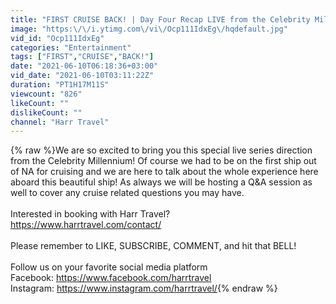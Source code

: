 ```yaml
---
title: "FIRST CRUISE BACK! | Day Four Recap LIVE from the Celebrity Millennium"
image: "https:\/\/i.ytimg.com\/vi\/Ocp111IdxEg\/hqdefault.jpg"
vid_id: "Ocp111IdxEg"
categories: "Entertainment"
tags: ["FIRST","CRUISE","BACK!"]
date: "2021-06-10T06:18:36+03:00"
vid_date: "2021-06-10T03:11:22Z"
duration: "PT1H17M11S"
viewcount: "826"
likeCount: ""
dislikeCount: ""
channel: "Harr Travel"
---
```

{% raw %}We are so excited to bring you this special live series direction from the Celebrity Millennium! Of course we had to be on the first ship out of NA for cruising and we are here to talk about the whole experience here aboard this beautiful ship! As always we will be hosting a Q&amp;A session as well to cover any cruise related questions you may have.<br /><br />Interested in booking with Harr Travel?<br /><a rel="nofollow" target="blank" href="https://www.harrtravel.com/contact/">https://www.harrtravel.com/contact/</a><br /><br />Please remember to LIKE, SUBSCRIBE, COMMENT, and hit that BELL!<br /><br />Follow us on your favorite social media platform<br />Facebook: <a rel="nofollow" target="blank" href="https://www.facebook.com/harrtravel">https://www.facebook.com/harrtravel</a><br />Instagram: <a rel="nofollow" target="blank" href="https://www.instagram.com/harrtravel/">https://www.instagram.com/harrtravel/</a>{% endraw %}

